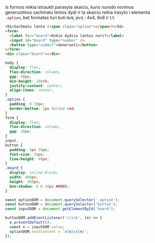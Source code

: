 Is formos reikia istraukti parasyta skaiciu, kuris nurodo norimos generuotinos sachmatu lentos dydi ir ta skaiciu reikia irasyto i elementa `.option`, bet formatas turi buti `NxN`, pvz.: 4x4, 8x8 ir t.t.

```html
<h1>Sachmatu lenta (<span class="option"></span>)</h1>
<form>
  <label for="board">Kokio dydzio lentos nori?</label>
  <input id="board" type="number" />
  <button type="submit">Generuoti</button>
</form>
<div class="board"></div>
```

```css
body {
  display: flex;
  flex-direction: column;
  gap: 40px;
  min-height: 100vh;
  justify-content: center;
  align-items: center;
}
.option {
  padding: 0 10px;
  border-bottom: 1px dotted red;
}
form {
  display: flex;
  flex-direction: column;
  gap: 20px;
}
input,
button {
  padding: 5px 20px;
  font-size: 30px;
  line-height: 40px;
}
.board {
  display: inline-block;
  width: 400px;
  height: 400px;
  box-shadow: 0 0 10px #0005;
}
```

```js
const optionDOM = document.querySelector('.option');
const buttonDOM = document.querySelector('button');
const inputDOM = document.getElementById('board');

buttonDOM.addEventListener('click', (e) => {
  e.preventDefault();
  const n = inputDOM.value;
  optionDOM.textContent = `${n}x${n}`;
});
```
